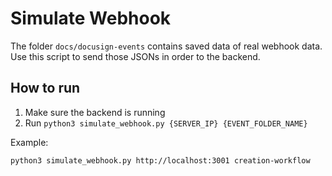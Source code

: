 # Simulate Webhook

The folder `docs/docusign-events` contains saved data of real webhook data. Use this script to send those JSONs in order to the backend.

## How to run

1. Make sure the backend is running
2. Run `python3 simulate_webhook.py {SERVER_IP} {EVENT_FOLDER_NAME}`

Example:

`python3 simulate_webhook.py http://localhost:3001 creation-workflow`
